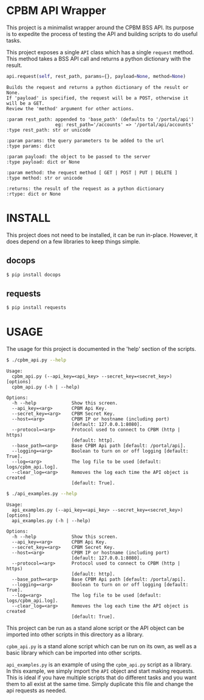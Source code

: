 CPBM API Wrapper
================
This project is a minimalist wrapper around the CPBM BSS API.  Its purpose is to expedite the process of testing the API and building scripts to do useful tasks.

This project exposes a single `API` class which has a single `request` method.  This method takes a BSS API call and returns a python dictionary with the result.

``` python
api.request(self, rest_path, params={}, payload=None, method=None)
```

``` sphinx
Builds the request and returns a python dictionary of the result or None.
If 'payload' is specified, the request will be a POST, otherwise it will be a GET. 
Review the 'method' argument for other actions.

:param rest_path: appended to 'base_path' (defaults to '/portal/api')
				  eg: rest_path='/accounts' => '/portal/api/accounts'
:type rest_path: str or unicode

:param params: the query parameters to be added to the url
:type params: dict

:param payload: the object to be passed to the server
:type payload: dict or None

:param method: the request method [ GET | POST | PUT | DELETE ]
:type method: str or unicode

:returns: the result of the request as a python dictionary
:rtype: dict or None
```


INSTALL
=======
This project does not need to be installed, it can be run in-place.  However, it does depend on a few libraries to keep things simple.

docops
------

``` bash
$ pip install docops
```

requests
--------

``` bash
$ pip install requests
```


USAGE
=====
The usage for this project is documented in the 'help' section of the scripts.

``` bash
$ ./cpbm_api.py --help
```

```
Usage:
  cpbm_api.py (--api_key=<api_key> --secret_key=<secret_key>) [options]
  cpbm_api.py (-h | --help)

Options:
  -h --help             Show this screen.
  --api_key=<arg>       CPBM Api Key.
  --secret_key=<arg>    CPBM Secret Key.
  --host=<arg>          CPBM IP or hostname (including port) 
  						[default: 127.0.0.1:8080].
  --protocol=<arg>      Protocol used to connect to CPBM (http | https) 
  						[default: http].
  --base_path=<arg>     Base CPBM Api path [default: /portal/api].
  --logging=<arg>       Boolean to turn on or off logging [default: True].
  --log=<arg>           The log file to be used [default: logs/cpbm_api.log].
  --clear_log=<arg>     Removes the log each time the API object is created 
  						[default: True].
```

``` bash
$ ./api_examples.py --help
```

```
Usage:
  api_examples.py (--api_key=<api_key> --secret_key=<secret_key>) [options]
  api_examples.py (-h | --help)

Options:
  -h --help             Show this screen.
  --api_key=<arg>       CPBM Api Key.
  --secret_key=<arg>    CPBM Secret Key.
  --host=<arg>          CPBM IP or hostname (including port) 
  						[default: 127.0.0.1:8080].
  --protocol=<arg>      Protocol used to connect to CPBM (http | https) 
  						[default: http].
  --base_path=<arg>     Base CPBM Api path [default: /portal/api].
  --logging=<arg>       Boolean to turn on or off logging [default: True].
  --log=<arg>           The log file to be used [default: logs/cpbm_api.log].
  --clear_log=<arg>     Removes the log each time the API object is created 
  						[default: True].
```

This project can be run as a stand alone script or the API object can be imported into other scripts in this directory as a library.

`cpbm_api.py` is a stand alone script which can be run on its own, as well as a basic library which can be imported into other scripts.

`api_examples.py` is an example of using the `cpbm_api.py` script as a library.  In this example, we  simply import the `API` object and start making requests.  This is ideal if you have multiple scripts that do different tasks and you want them to all exist at the same time.  Simply duplicate this file and change the api requests as needed.

